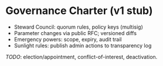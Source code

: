 # Governance Charter (v1 stub)

- Steward Council: quorum rules, policy keys (multisig)
- Parameter changes via public RFC; versioned diffs
- Emergency powers: scope, expiry, audit trail
- Sunlight rules: publish admin actions to transparency log

_TODO_: election/appointment, conflict-of-interest, deactivation.
